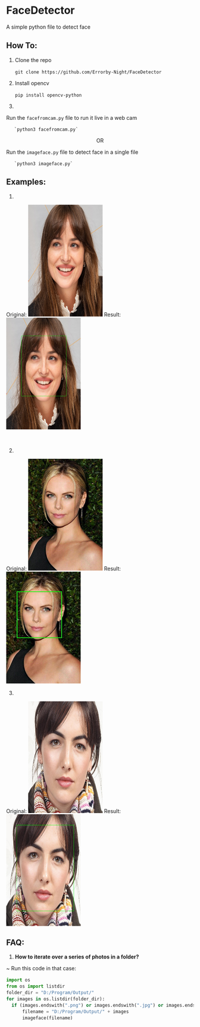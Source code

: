 # FaceDetector
A simple python file to detect face

## How To:
  1. Clone the repo
  
     `git clone https://github.com/Errorby-Night/FaceDetector`
  
  2. Install opencv
  
      `pip install opencv-python`
  
  3. 
  Run the `facefromcam.py` file to run it live in a web cam
      
       `python3 facefromcam.py`
        
        
  <p align="center"> OR </p>
  
  Run the `imageface.py` file to detect face in a single file
  
       `python3 imageface.py`
 ## Examples: 
 
 1. 
 Original:
 <img src="src/oval (134).jpg" width="200" height="300">
 Result:
 <img src="Output/oval (134).jpg" width="200" height="300">
 
 <br>
 
 2. 
 Original:
 <img src="src/oval (95).jpg" width="200" height="300">
 Result:
 <img src="Output/oval (95).jpg" width="200" height="300">
 
 3.
 Original:
 <img src="src/oval (126).jpg" width="200" height="300">
 Result:
 <img src="Output/oval (126).jpg" width="200" height="300">
 
 
 ## FAQ:
 
 1. **How to iterate over a series of photos in a folder?**
 
  ~ Run this code in that case:
  
  ```python
  import os
from os import listdir
folder_dir = "D:/Program/Output/"
for images in os.listdir(folder_dir):
    if (images.endswith(".png") or images.endswith(".jpg") or images.endswith(".jpeg")):
        filename = "D:/Program/Output/" + images
        imageface(filename)
```
